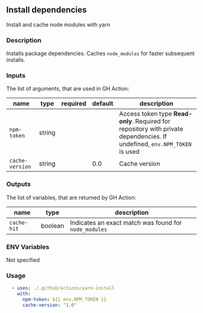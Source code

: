 ## Install dependencies

Install and cache node modules with yarn

### Description

Installs package dependencies. Caches `node_modules` for faster subsequent installs.

### Inputs

The list of arguments, that are used in GH Action:

| name            | type   | required | default | description                                                                                                               |
| --------------- | ------ | -------- | ------- | ------------------------------------------------------------------------------------------------------------------------- |
| `npm-token`     | string |          |         | Access token type **Read-only**. Required for repository with private dependencies. If undefined, `env.NPM_TOKEN` is used |
| `cache-version` | string |          | 0.0     | Cache version                                                                                                             |

### Outputs

The list of variables, that are returned by GH Action:

| name        | type    | description                                           |
| ----------- | ------- | ----------------------------------------------------- |
| `cache-hit` | boolean | Indicates an exact match was found for `node_modules` |

### ENV Variables

Not specified

### Usage

```yaml
  - uses: ./.github/actions/yarn-install
    with:
      npm-token: ${{ env.NPM_TOKEN }}
      cache-version: "1.0"
```
